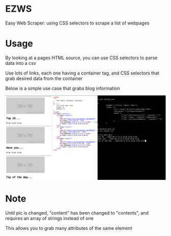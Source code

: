 # EZWS
Easy Web Scraper: using CSS selectors to scrape a list of webpages

# Usage

By looking at a pages HTML source, you can use CSS selectors to parse data into a csv

Use lots of links, each one having a container tag, and CSS selectors that grab desired data from the container

Below is a simple use case that grabs blog information

![simple use case](img/using.png)

# Note

Until pic is changed, "content" has been changed to "contents", and requires an array of strings instead of one

This allows you to grab many attributes of the same element
